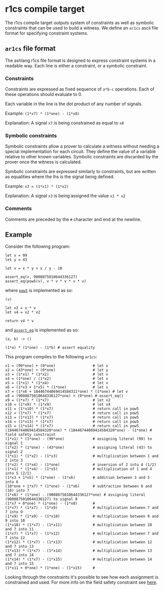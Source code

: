 # r1cs compile target

The r1cs compile target outputs system of constraints as well as symbolic constraints that can be used to build a witness. We define an `ar1cs` ascii file format for specifying constraint systems.

## `ar1cs` file format

The ashlang r1cs file format is designed to express constraint systems in a readable way. Each line is either a constraint, or a symbolic constraint.

### Constraints

Constraints are expressed as fixed sequence of `a*b-c` operations. Each of these operations should evaluate to 0.

Each variable in the line is the dot product of any number of signals.

Example: `(1*x7) * (1*one) - (1*x8)`

Explanation: A signal `x7` is being constrained as equal to `x8`

### Symbolic constraints

Symbolic constraints allow a prover to calculate a witness without needing a special implementation for each circuit. They define the value of a variable relative to other known variables. Symbolic constraints are discarded by the prover once the witness is calculated.

Symbolic constraints are expressed similarly to constraints, but are written as equalities where the lhs is the signal being defined.

Example: `x3 = (1*x1) * (1*x2)`

Explanation: A signal `x3` is being assigned the value `x1 * x2`

### Comments

Comments are preceded by the `#` character and end at the newline.

## Example

Consider the following program:

```
let x = 99
let y = 43

let v = x * y + x / y - 10

assert_eq(v, 9008875010644336127)
assert_eq(pow5(v), v * v * v * v * v)
```

where [`pow5`](../../stdlib/pow5.ash) is implemented as so:
```
(v)

let v2 = v * v
let v4 = v2 * v2

return v4 * v
```

and [`assert_eq`](../../stdlib/assert_eq.ar1cs) is implemented as so:
```
(a, b) -> ()

(1*a) * (1*one) - (1*b) # assert equality
```

This program compiles to the following `ar1cs`:

```
x1 = (99*one) + (0*one)                 # let x
x2 = (43*one) + (0*one)                 # let y
x3 = (1*x1) * (1*x2)                    # let v
x4 = (1*one) / (1*x2)                   # let v
x5 = (1*x1) * (1*x4)                    # let v
x6 = (1*x3 + 1*x5) * (1*one)            # let v
x7 = (1*x6 + 18446744069414584311*one) * (1*one) # let v
x8 = (9008875010644336127*one) + (0*one) # assert_eq()
x9 = (1*x7) * (1*x7)                    # let v2
x10 = (1*x9) * (1*x9)                   # let v4
x11 = (1*x10) * (1*x7)                  # return call in pow5
x12 = (1*x7) * (1*x7)                   # return call in pow5
x13 = (1*x12) * (1*x7)                  # return call in pow5
x14 = (1*x13) * (1*x7)                  # return call in pow5
x15 = (1*x14) * (1*x7)                  # return call in pow5
(18446744069414584320*one) * (18446744069414584320*one) - (1*one) # field safety constraint
(1*x1) * (1*one) - (99*one)             # assigning literal (99) to signal 1
(1*x2) * (1*one) - (43*one)             # assigning literal (43) to signal 2
(1*x1) * (1*x2) - (1*x3)                # multiplication between 1 and 2 into 3
(1*x2) * (1*x4) - (1*one)               # inversion of 2 into 4 (1/2)
(1*x1) * (1*x4) - (1*x5)                # multiplication of 1 and 4 into 5 (2/2)
(1*x3 + 1*x5) * (1*one) - (1*x6)        # addition between 3 and 5 into 6
(10*one + 1*x7) * (1*one) - (1*x6)      # subtraction between 6 and (10) into 7
(1*x8) * (1*one) - (9008875010644336127*one) # assigning literal (9008875010644336127) to signal 8
(1*x7 + 0*one) * (1*one) - (1*x8)       #
(1*x7) * (1*x7) - (1*x9)                # multiplication between 7 and 7 into 9
(1*x9) * (1*x9) - (1*x10)               # multiplication between 9 and 9 into 10
(1*x10) * (1*x7) - (1*x11)              # multiplication between 10 and 7 into 11
(1*x7) * (1*x7) - (1*x12)               # multiplication between 7 and 7 into 12
(1*x12) * (1*x7) - (1*x13)              # multiplication between 12 and 7 into 13
(1*x13) * (1*x7) - (1*x14)              # multiplication between 13 and 7 into 14
(1*x14) * (1*x7) - (1*x15)              # multiplication between 14 and 7 into 15
(1*x11 + 0*one) * (1*one) - (1*x15)     #
```

Looking through the constraints it's possible to see how each assignment is constrained and used. For more info on the field safety constraint see [here](https://github.com/chancehudson/ashlang/issues/29).
